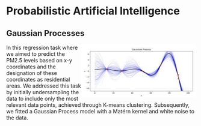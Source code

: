 # Probabilistic Artificial Intelligence
## Gaussian Processes
<img align="right" height="140" src="https://github.com/majkevh/eth-pai-as23/blob/main/img/gaussianprocess.jpg"></img>
In this regression task where we aimed to predict the PM2.5 levels based on x-y coordinates and the designation of these coordinates as residential areas. We addressed this task by initially undersampling the data to include only the most relevant data points, achieved through K-means clustering. Subsequently, we fitted a Gaussian Process model with a Matérn kernel and white noise to the data.
<br/><br/>
